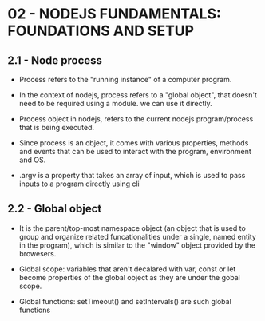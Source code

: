 # 02 - NODEJS FUNDAMENTALS: FOUNDATIONS AND SETUP

## 2.1 - Node process

- Process refers to the "running instance" of a computer program.

- In the context of nodejs, process refers to a "global object", that doesn't need to be required using a module. we can use it directly.

- Process object in nodejs, refers to the current nodejs program/process that is being executed.

- Since process is an object, it comes with various properties, methods and events that can be used to interact with the program, environment and OS.

- .argv is a property that takes an array of input, which is used to pass inputs to a program directly using cli

## 2.2 - Global object

- It is the parent/top-most namespace object (an object that is used to group and organize related funcationalities under a single, named entity in the program), which is similar to the "window" object provided by the browesers.

- Global scope: variables that aren't decalared with var, const or let become properties of the global object as they are under the gobal scope.

- Global functions: setTimeout() and setIntervals() are such global functions
